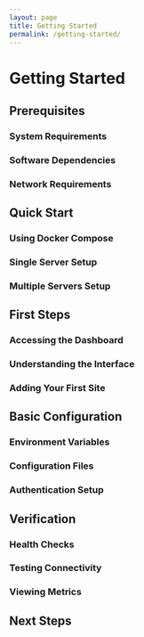 ```yaml
---
layout: page
title: Getting Started
permalink: /getting-started/
---
```


# Getting Started

## Prerequisites

### System Requirements

### Software Dependencies

### Network Requirements

## Quick Start

### Using Docker Compose

### Single Server Setup

### Multiple Servers Setup

## First Steps

### Accessing the Dashboard

### Understanding the Interface

### Adding Your First Site

## Basic Configuration

### Environment Variables

### Configuration Files

### Authentication Setup

## Verification

### Health Checks

### Testing Connectivity

### Viewing Metrics

## Next Steps
